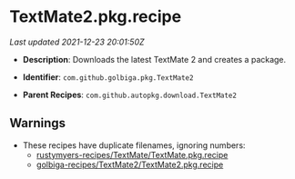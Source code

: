# TextMate2.pkg.recipe

_Last updated 2021-12-23 20:01:50Z_

- **Description**: Downloads the latest TextMate 2 and creates a package.

- **Identifier**: `com.github.golbiga.pkg.TextMate2`

- **Parent Recipes**: `com.github.autopkg.download.TextMate2`


## Warnings

- These recipes have duplicate filenames, ignoring numbers:
    - [rustymyers-recipes/TextMate/TextMate.pkg.recipe](/autopkg-dupe-tracker/rustymyers-recipes/TextMate/TextMate.pkg.recipe)
    - [golbiga-recipes/TextMate2/TextMate2.pkg.recipe](/autopkg-dupe-tracker/golbiga-recipes/TextMate2/TextMate2.pkg.recipe)